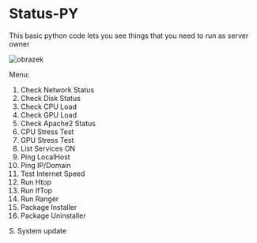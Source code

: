 # Status-PY
This basic python code lets you see things that you need to run as server owner

![obrazek](https://github.com/richi704/Status-PY/assets/101471243/11bdd108-af5d-48d9-ae5b-50669797dc74)

Menu:
1. Check Network Status
2. Check Disk Status
3. Check CPU Load
4. Check GPU Load	
5. Check Apache2 Status	
6. CPU Stress Test	
7. GPU Stress Test
8. List Services ON
9. Ping LocalHost
10. Ping IP/Domain
11. Test Internet Speed
12. Run Htop
13. Run IfTop
14. Run Ranger
15. Package Installer
16. Package Uninstaller

S. System update


